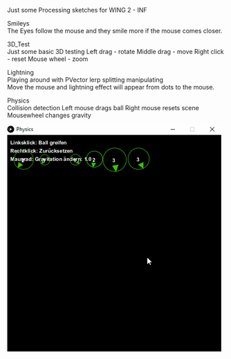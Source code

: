 Just some Processing sketches for WING 2 - INF

Smileys  
The Eyes follow the mouse and they smile more if the mouse comes closer.  

3D_Test  
Just some basic 3D testing
Left drag - rotate
Middle drag  - move
Right click - reset
Mouse wheel - zoom

Lightning  
Playing around with PVector lerp splitting manipulating  
Move the mouse and lightning effect will appear from dots to the mouse.  

Physics  
Collision detection
Left mouse drags ball
Right mouse resets scene
Mousewheel changes gravity

![alt tag](https://raw.githubusercontent.com/momo-aux/processing/master/Physics/Physics.gif)  